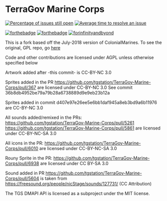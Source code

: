  # TerraGov Marine Corps
[![Percentage of issues still open](https://isitmaintained.com/badge/open/tgstation/TerraGov-Marine-Corps.svg)](https://isitmaintained.com/project/tgstation/TerraGov-Marine-Corps "Percentage of issues still open") [![Average time to resolve an issue](https://isitmaintained.com/badge/resolution/tgstation/TerraGov-Marine-Corps.svg)](https://isitmaintained.com/project/tgstation/TerraGov-Marine-Corps "Average time to resolve an issue")

 [![forthebadge](https://forthebadge.com/images/badges/built-with-resentment.svg)](https://forthebadge.com) [![forthebadge](https://forthebadge.com/images/badges/contains-technical-debt.svg)](https://forthebadge.com) [![forinfinityandbyond](https://user-images.githubusercontent.com/5211576/29499758-4efff304-85e6-11e7-8267-62919c3688a9.gif)](https://www.reddit.com/r/SS13/comments/5oplxp/what_is_the_main_problem_with_byond_as_an_engine/dclbu1a)

 This is a fork based off the July-2018 version of ColonialMarines. To see the original, GPL repo, go [here](https://github.com/MrStonedOne/cmhistory)

Code and other contributions are licensed under AGPL unless otherwise specified below

Artwork added after -this commit- is CC-BY-NC 3.0

Sprites added in the PR https://github.com/tgstation/TerraGov-Marine-Corps/pull/367 are licensed under CC-BY-NC 3.0
See commit 36b8db4952be79a79b28a6738889d9e9eb23b12a

Sprites added in commit d407e97e26ee5e6bb1daf945a8eb3bd9a6b11976 are CC-BY-NC 3.0

All sounds added/remixed in the PRs:
https://github.com/tgstation/TerraGov-Marine-Corps/pull/5261
https://github.com/tgstation/TerraGov-Marine-Corps/pull/5861
are licensed under CC-BY-NC-SA 3.0

All icons in the PR:
https://github.com/tgstation/TerraGov-Marine-Corps/pull/6010
are licensed under CC-BY-NC-SA 3.0

Rouny Sprite in the PR:
https://github.com/tgstation/TerraGov-Marine-Corps/pull/6938
are licensed under CC BY-SA 3.0

Sound added in PR https://github.com/tgstation/TerraGov-Marine-Corps/pull/5604 is taken from https://freesound.org/people/nicStage/sounds/127731/ (CC Attribution)

The TGS DMAPI API is licensed as a subproject under the MIT license.
